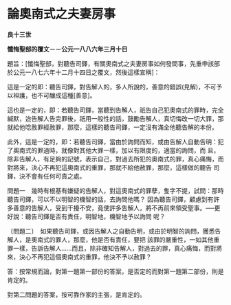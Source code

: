 # 論奧南式之夫妻房事


**良十三世**

**懺悔聖部的覆文－－公元一八八六年三月十日**





題旨：[懺悔聖部，對聽告司鐸，有關奧南式之夫妻房事如何發問事，先重申該部於公元一八七六年十二月十四日之覆文，然後這樣宣稱]：

這是一定的即：聽告司鐸，對告解人的，多人所說的，善意的錯誤(見解)，不可予以袒護，也不可釀成這種[善意]。

這也是一定的，即：若聽告司鐸，當聽到告解人，祇告自己犯奧南式的罪時，完全緘默，迨告解人告完罪後，祇用一般性的話，鼓勵告解人，真切悔改一切大罪，那就給他唸赦罪經赦罪，那麼，這樣的聽告司鐸，一定沒有滿全他聽告解的本份。

此外，這是一定的，即：若聽告司鐸，當由於詢問而知，或由告解人自動告明：犯了奧南式的罪過時，就像對其他大罪一樣，加以有限度的，適當的詢問，而
且，除非告解人，有足夠的記號，表示自己，對過去所犯的奧南式的罪，真心痛悔，而對將來，決心不再犯這奧南式的重罪，那就不給他赦罪，那麼，這樣做的聽告
司鐸，決不會有任何可責之處。

問題一　幾時有根基有嫌疑的告解人，對這奧南式的罪孽，隻字不提，試問：那時聽告司鐸，可以不以明智的機智的話，去詢問他嗎？
因為聽告司鐸，顧慮到有許多善意的告解人，受到干擾不安，竟使許多告解人，將不再前來領受聖事。──更好說：聽告司鐸是否有責任，明智地，機智地予以詢問
呢？

〔問題二〕　如果聽告司鐸，或因告解人之自動告明，或由於明智的詢問，獲悉告解人，是奧南式的罪人，那麼，他是否有責任，要把
該罪的嚴重性，一如其他重罪一樣，告訴告解人……而且，除非確知告解人，對過去的罪，真心痛悔，而對將來，決心不再犯這個奧南式的重罪，他決不予以赦罪？

答：按常規而論，對第一題第一部份的答案，是否定的而對第一題第二部份，則是肯定的。

對第二問題的答案，按可靠作家的主張，是肯定的。

